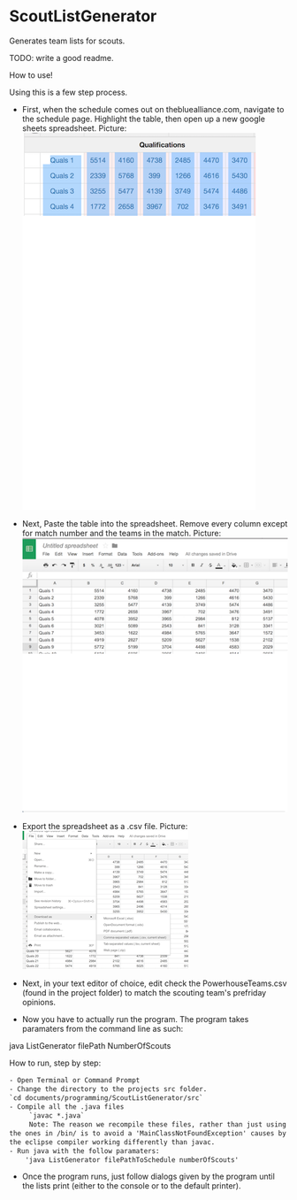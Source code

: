 # ScoutListGenerator
Generates team lists for scouts. 

TODO: write a good readme. 

How to use!

Using this is a few step process. 
- First, when the schedule comes out on thebluealliance.com, navigate to the schedule page. Highlight the table, then open up a new google sheets spreadsheet. 
Picture: ![Alt text](https://github.com/pwamsley2015/ScoutListGenerator/blob/master/readme_screenshots/highlighting.png)

- Next, Paste the table into the spreadsheet. Remove every column except for match number and the teams in the match. Picture: ![Alt text](https://github.com/pwamsley2015/ScoutListGenerator/blob/master/readme_screenshots/in%20ss.png)

- Export the spreadsheet as a .csv file. 
Picture: ![Alt text](https://github.com/pwamsley2015/ScoutListGenerator/blob/master/readme_screenshots/Screen%20Shot%202015-08-10%20at%203.11.35%20PM.png)


- Next, in your text editor of choice, edit check the PowerhouseTeams.csv (found in the project folder) to match the scouting team's prefriday opinions. 

- Now you have to actually run the program. The program takes paramaters from the command line as such:

 java ListGenerator filePath NumberOfScouts

 How to run, step by step: 

 	- Open Terminal or Command Prompt 
 	- Change the directory to the projects src folder. 
 	`cd documents/programming/ScoutListGenerator/src`
 	- Compile all the .java files
 	     `javac *.java`
 	     Note: The reason we recompile these files, rather than just using the ones in /bin/ is to avoid a 'MainClassNotFoundException' causes by the eclipse compiler working differently than javac. 
 	- Run java with the follow paramaters: 
 	    'java ListGenerator filePathToSchedule numberOfScouts'

 - Once the program runs, just follow dialogs given by the program until the lists print (either to the console or to the default printer). 